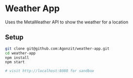 # Weather App

Uses the MetaWeather API to show the weather for a location

## Setup

```bash
git clone git@github.com:Agonzit/weather-app.git
cd weather-app
npm install
npm start

# visit http://localhost:8080 for sandbox
```